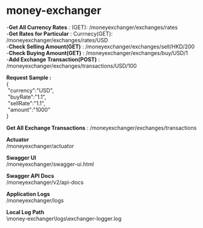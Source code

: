 # money-exchanger

-**Get All Currency Rates** : (GET): /moneyexchanger/exchanges/rates  
-**Get Rates for Particular** : Currnecy(GET): /moneyexchanger/exchanges/rates/USD  
-**Check Selling Amount(GET)** : /moneyexchanger/exchanges/sell/HKD/200  
-**Check Buying Amount(GET)** : /moneyexchanger/exchanges/buy/USD/1  
-**Add Exchange Transaction(POST)** : /moneyexchanger/exchanges/transactions/USD/100  

**Request Sample :**   
{  
   &nbsp;"currency":"USD",  
   &nbsp;"buyRate":"1.1",  
   &nbsp;"sellRate":"1.1",  
   &nbsp;"amount":"1000"  
}      

**Get All Exchange Transactions** : /moneyexchanger/exchanges/transactions       

**Actuator**    
/moneyexchanger/actuator    

**Swagger UI**    
/moneyexchanger/swagger-ui.html    

**Swagger API Docs**    
/moneyexchanger/v2/api-docs    

**Application Logs**    
/moneyexchanger/logs    

**Local Log Path**    
\money-exchanger\logs\exchanger-logger.log    
